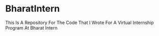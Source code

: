 # BharatIntern
This Is A Repository For The Code That I Wrote For A Virtual Internship Program At Bharat Intern
